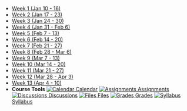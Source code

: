 - [Week 1 (Jan 10 - 16)](cmpt-363-221/week-01)
- [Week 2 (Jan 17 - 23)](cmpt-363-221/week-02)
- [Week 3 (Jan 24 - 30)](cmpt-363-221/week-03)
- [Week 4 (Jan 31 - Feb 6)](cmpt-363-221/week-04)
- [Week 5 (Feb 7 - 13)](cmpt-363-221/week-05)
- [Week 6 (Feb 14 - 20)](cmpt-363-221/week-06)
- [Week 7 (Feb 21 - 27)](cmpt-363-221/week-07)
- [Week 8 (Feb 28 - Mar 6)](cmpt-363-221/week-08)
- [Week 9 (Mar 7 - 13)](cmpt-363-221/week-09)
- [Week 10 (Mar 14 - 20)](cmpt-363-221/week-10)
- [Week 11 (Mar 21 - 27)](cmpt-363-221/week-11)
- [Week 12 (Mar 28 - Apr 3)](cmpt-363-221/week-12)
- [Week 13 (Apr 4 - 10)](cmpt-363-221/week-13)
- **Course Tools**
[![Calendar](https://icongr.am/fontawesome/calendar.svg?size=16&color=6D6F71) Calendar](https://canvas.sfu.ca/calendar)
[![Assignments](https://icongr.am/fontawesome/pencil.svg?size=16&color=6D6F71) Assignments](https://canvas.sfu.ca/courses/64326/assignments)
[![Discussions](https://icongr.am/fontawesome/comments-o.svg?size=16&color=6D6F71) Discussions](https://canvas.sfu.ca/courses/64326/discussion_topics)
[![Files](https://icongr.am/fontawesome/folder.svg?size=16&color=6D6F71) Files](https://canvas.sfu.ca/courses/64326/files)
[![Grades](https://icongr.am/fontawesome/calculator.svg?size=16&color=6D6F71) Grades](https://canvas.sfu.ca/courses/64326/gradebook)
[![Syllabus](https://icongr.am/fontawesome/list.svg?size=16&color=6D6F71) Syllabus](https://canvas.sfu.ca/courses/64326/assignments/syllabus)  


<style>
  :root {

    --link-color: #A6192E;
    --link-text-decoration: none;
    --link-text-decoration--hover: underline;

  }

</style>
